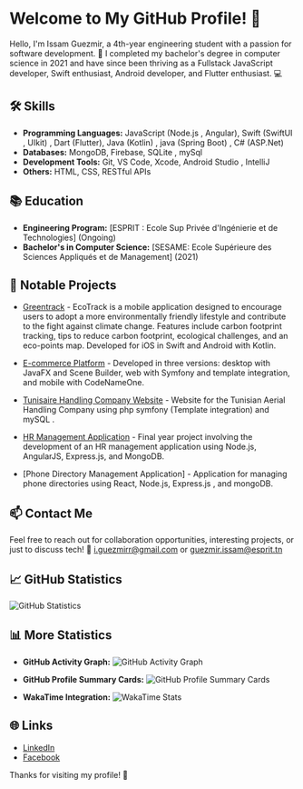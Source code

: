 # Welcome to My GitHub Profile! 👋

Hello, I'm Issam Guezmir, a 4th-year engineering student with a passion for software development. 🚀 I completed my bachelor's degree in computer science in 2021 and have since been thriving as a Fullstack JavaScript developer, Swift enthusiast, Android developer, and Flutter enthusiast. 💻

## 🛠️ Skills

- **Programming Languages:** JavaScript (Node.js , Angular), Swift (SwiftUI , UIkit) , Dart (Flutter), Java (Kotlin) , java (Spring Boot) , C# (ASP.Net)
- **Databases:** MongoDB, Firebase, SQLite , mySql
- **Development Tools:** Git, VS Code, Xcode, Android Studio , IntelliJ
- **Others:** HTML, CSS, RESTful APIs

## 📚 Education

- **Engineering Program:** [ESPRIT : Ecole Sup Privée d'Ingénierie et de Technologies] (Ongoing)
- **Bachelor's in Computer Science:** [SESAME: Ecole Supérieure des Sciences Appliqués et de Management] (2021)

## 🚀 Notable Projects

- [Greentrack](https://github.com/Issamguezmir0/GreenTrack-Flutter) - EcoTrack is a mobile application designed to encourage users to adopt a more environmentally friendly lifestyle and contribute to the fight against climate change. Features include carbon footprint tracking, tips to reduce carbon footprint, ecological challenges, and an eco-points map. Developed for iOS in Swift and Android with Kotlin.

- [E-commerce Platform](https://github.com/Issamguezmir0/Module-Transaction-Facturation-javaFX-APi-MAILING-PDF) - Developed in three versions: desktop with JavaFX and Scene Builder, web with Symfony and template integration, and mobile with CodeNameOne.

- [Tunisaire Handling Company Website](https://github.com/Issamguezmir0/SYMFONY-Bandl-MAILING-AND-PDF) - Website for the Tunisian Aerial Handling Company using php symfony (Template integration) and mySQL .

- [HR Management Application](https://github.com/Issamguezmir0/HumainRessource_App) - Final year project involving the development of an HR management application using Node.js, AngularJS, Express.js, and MongoDB.

- [Phone Directory Management Application] - Application for managing phone directories using React, Node.js, Express.js , and mongoDB.

## 📫 Contact Me

Feel free to reach out for collaboration opportunities, interesting projects, or just to discuss tech! 📧 [i.guezmirr@gmail.com](mailto:guezmir.issam@esprit.tn) or [guezmir.issam@esprit.tn](mailto:guezmir.issam@esprit.tn)

## 📈 GitHub Statistics

![GitHub Statistics](https://github-readme-stats.vercel.app/api?username=issamguezmir0&show_icons=true&count_private=true&hide=issues&theme=dark)

## 📊 More Statistics

- **GitHub Activity Graph:**
  ![GitHub Activity Graph](https://activity-graph.herokuapp.com/graph?username=issamguezmir0&bg_color=1F222E&color=F8D866&line=F85D7F&point=FFFFFF&hide_border=true)

- **GitHub Profile Summary Cards:**
  ![GitHub Profile Summary Cards](https://github-profile-summary-cards.vercel.app/api/cards/profile-details?username=issamguezmir0&theme=github_dark)

- **WakaTime Integration:**
  ![WakaTime Stats](https://github-readme-stats.vercel.app/api/wakatime?username=issamguezmir0&layout=compact&theme=dark)

## 🌐 Links

- [LinkedIn](https://www.linkedin.com/in/issam-guezmir-b3332a195/)
- [Facebook](https://www.facebook.com/isam.gzt/)


Thanks for visiting my profile! 🙌
